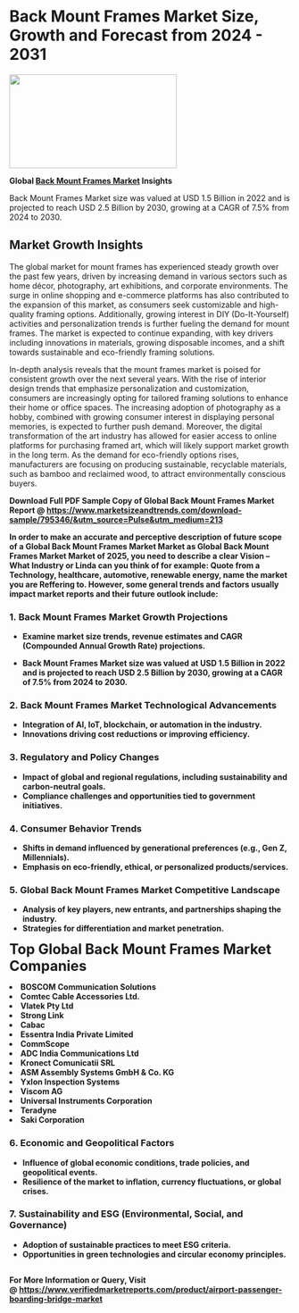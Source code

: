 <H1>Back Mount Frames Market Size, Growth and Forecast from 2024 - 2031</H1><img class="aligncenter size-medium wp-image-584254" src="https://thirdeyenews.in/wp-content/uploads/2024/09/Global-Market-Research-300x168.jpeg" alt="" width="300" height="168" /><p><strong>Global&nbsp;<a href="https://www.marketsizeandtrends.com/download-sample/795346/&amp;utm_source=Pulse&amp;utm_medium=213">Back Mount Frames Market</a> Insights</strong></p><p>Back Mount Frames Market size was valued at USD 1.5 Billion in 2022 and is projected to reach USD 2.5 Billion by 2030, growing at a CAGR of 7.5% from 2024 to 2030.</p><p><h2>Market Growth Insights</h2> <p>The global market for mount frames has experienced steady growth over the past few years, driven by increasing demand in various sectors such as home décor, photography, art exhibitions, and corporate environments. The surge in online shopping and e-commerce platforms has also contributed to the expansion of this market, as consumers seek customizable and high-quality framing options. Additionally, growing interest in DIY (Do-It-Yourself) activities and personalization trends is further fueling the demand for mount frames. The market is expected to continue expanding, with key drivers including innovations in materials, growing disposable incomes, and a shift towards sustainable and eco-friendly framing solutions.</p> <p><strong></strong></p> <p>In-depth analysis reveals that the mount frames market is poised for consistent growth over the next several years. With the rise of interior design trends that emphasize personalization and customization, consumers are increasingly opting for tailored framing solutions to enhance their home or office spaces. The increasing adoption of photography as a hobby, combined with growing consumer interest in displaying personal memories, is expected to further push demand. Moreover, the digital transformation of the art industry has allowed for easier access to online platforms for purchasing framed art, which will likely support market growth in the long term. As the demand for eco-friendly options rises, manufacturers are focusing on producing sustainable, recyclable materials, such as bamboo and reclaimed wood, to attract environmentally conscious buyers. <p><strong></p><p><span class=""><strong>Download Full PDF Sample Copy of Global Back Mount Frames Market Report</strong> @ <a href="https://www.marketsizeandtrends.com/download-sample/795346/&amp;utm_source=Pulse&amp;utm_medium=213" target="_blank">https://www.marketsizeandtrends.com/download-sample/795346/&amp;utm_source=Pulse&amp;utm_medium=213</a></span></p><p>In order to make an accurate and perceptive description of future scope of a Global&nbsp;Back Mount Frames Market Market as Global&nbsp;Back Mount Frames Market Market of 2025, you need to describe a clear Vision &ndash; What Industry or Linda can you think of for example: Quote from a Technology, healthcare, automotive, renewable energy, name the market you are Reffering to. However, some general trends and factors usually impact market reports and their future outlook include:</p><h3>1.&nbsp;<strong>Back Mount Frames Market Growth Projections</strong></h3><ul><li>Examine market size trends, revenue estimates and CAGR (Compounded Annual Growth Rate) projections.</li><li><p>Back Mount Frames Market size was valued at USD 1.5 Billion in 2022 and is projected to reach USD 2.5 Billion by 2030, growing at a CAGR of 7.5% from 2024 to 2030.</p></li></ul><h3>2.&nbsp;<strong>Back Mount Frames Market Technological Advancements</strong></h3><ul><li>Integration of AI, IoT, blockchain, or automation in the industry.</li><li>Innovations driving cost reductions or improving efficiency.</li></ul><h3>3.&nbsp;<strong>Regulatory and Policy Changes</strong></h3><ul><li>Impact of global and regional regulations, including sustainability and carbon-neutral goals.</li><li>Compliance challenges and opportunities tied to government initiatives.</li></ul><h3>4.&nbsp;<strong>Consumer Behavior Trends</strong></h3><ul><li>Shifts in demand influenced by generational preferences (e.g., Gen Z, Millennials).</li><li>Emphasis on eco-friendly, ethical, or personalized products/services.</li></ul><h3>5.&nbsp;<strong>Global Back Mount Frames Market Competitive Landscape</strong></h3><ul><li>Analysis of key players, new entrants, and partnerships shaping the industry.</li><li>Strategies for differentiation and market penetration.</li></ul><p data-pm-slice="1 1 []"><span style="color: inherit; font-family: inherit; font-size: 25px;">Top Global Back Mount Frames Market Companies</span></p><div class="" data-test-id=""><p><li>BOSCOM Communication Solutions</li><li> Comtec Cable Accessories Ltd.</li><li> Vlatek Pty Ltd</li><li> Strong Link</li><li> Cabac</li><li> Essentra India Private Limited</li><li> CommScope</li><li> ADC India Communications Ltd</li><li> Kronect Comunicatii SRL</li><li> ASM Assembly Systems GmbH & Co. KG</li><li> Yxlon Inspection Systems</li><li> Viscom AG</li><li> Universal Instruments Corporation</li><li> Teradyne</li><li> Saki Corporation</li></p></div><h3>6.&nbsp;<strong>Economic and Geopolitical Factors</strong></h3><ul><li>Influence of global economic conditions, trade policies, and geopolitical events.</li><li>Resilience of the market to inflation, currency fluctuations, or global crises.</li></ul><h3>7.&nbsp;<strong>Sustainability and ESG (Environmental, Social, and Governance)</strong></h3><ul><li>Adoption of sustainable practices to meet ESG criteria.</li><li>Opportunities in green technologies and circular economy principles.</li></ul><h2><strong style="font-size: 14px;">For More Information or Query, Visit @&nbsp;</strong><a style="background-color: #ffffff; font-size: 14px;" href="https://www.marketsizeandtrends.com/report/back-mount-frames-market/" target="_blank">https://www.verifiedmarketreports.com/product/airport-passenger-boarding-bridge-market</a></h2>
